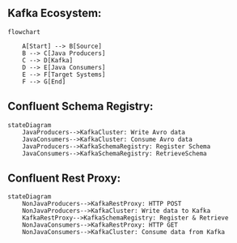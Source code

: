 ## Kafka Ecosystem: 

```mermaid
flowchart

    A[Start] --> B[Source]
    B --> C[Java Producers]
    C --> D[Kafka] 
    D --> E[Java Consumers] 
    E --> F[Target Systems]
    F --> G[End]
``` 

## Confluent Schema Registry:

```mermaid
stateDiagram
    JavaProducers-->KafkaCluster: Write Avro data
    JavaConsumers-->KafkaCluster: Consume Avro data
    JavaProducers-->KafkaSchemaRegistry: Register Schema
    JavaConsumers-->KafkaSchemaRegistry: RetrieveSchema
```

## Confluent Rest Proxy:

```mermaid
stateDiagram
    NonJavaProducers-->KafkaRestProxy: HTTP POST
    NonJavaProducers-->KafkaCluster: Write data to Kafka
    KafkaRestProxy-->KafkaSchemaRegistry: Register & Retrieve
    NonJavaConsumers-->KafkaRestProxy: HTTP GET
    NonJavaConsumers-->KafkaCluster: Consume data from Kafka
    
```



